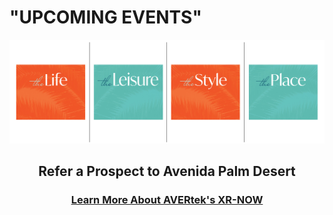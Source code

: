# "UPCOMING EVENTS" <!-- Loads <model-viewer> for old browsers like IE11: -->
<p align="center">
  <img src="images/Header 1.png" width=1200>
</p>
<h2 style="text-align: center;" markdown="1"> Refer a Prospect to Avenida Palm Desert</h2> <!-- Loads <model-viewer> for old browsers like IE11: -->

<h3 style="text-align: center;" markdown="1"><a href="https://avertek.net/" onclick="getOutboundLink('https://avertek.net/'); return false;">Learn More About AVERtek's XR-NOW</a></h3> 
  <br><br>
